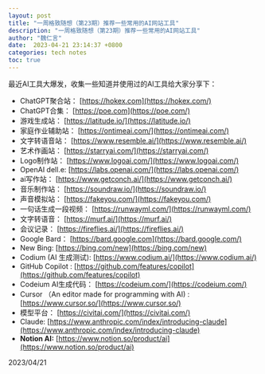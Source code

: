 ```yaml
---
layout: post
title: "一周格致随想（第23期）推荐一些常用的AI网站工具"
description: "一周格致随想（第23期）推荐一些常用的AI网站工具"
author: "魏仁言"
date:  2023-04-21 23:14:37 +0800
categories: tech notes
toc: true
---
```

最近AI工具大爆发，收集一些知道并使用过的AI工具给大家分享下：

* ChatGPT聚合站： [https://hokex.com](https://hokex.com/) 
* ChatGPT合集：  [https://poe.com](https://poe.com/) 
* 游戏生成站： [https://latitude.io/](https://latitude.io/) 
* 家庭作业辅助站： [https://ontimeai.com/](https://ontimeai.com/) 
* 文字转语音站： [https://www.resemble.ai/](https://www.resemble.ai/) 
* 艺术作画站： [https://starryai.com/](https://starryai.com/) 
* Logo制作站： [https://www.logoai.com/](https://www.logoai.com/) 
* OpenAI dell.e:  [https://labs.openai.com/](https://labs.openai.com/) 
* ai写作站： [https://www.getconch.ai/](https://www.getconch.ai/) 
* 音乐制作站： [https://soundraw.io/](https://soundraw.io/) 
* 声音模拟站： [https://fakeyou.com/](https://fakeyou.com/) 
* 一句话生成一段视频： [https://runwayml.com/](https://runwayml.com/) 
* 文字转语音： [https://murf.ai/](https://murf.ai/) 
* 会议记录：  [https://fireflies.ai/](https://fireflies.ai/) 
* Google Bard：  [https://bard.google.com](https://bard.google.com/) 
* New Bing:  [https://bing.com/new](https://bing.com/new) 
* Codium (AI 生成测试):  [https://www.codium.ai/](https://www.codium.ai/) 
* GitHub Copilot :  [https://github.com/features/copilot](https://github.com/features/copilot) 
* Codeium AI生成代码： [https://codeium.com/](https://codeium.com/) 
* Cursor （An editor made for programming with AI) : [https://www.cursor.so/](https://www.cursor.so/) 
* 模型平台：  [https://civitai.com/](https://civitai.com/) 
* Claude:  [https://www.anthropic.com/index/introducing-claude](https://www.anthropic.com/index/introducing-claude) 
* **Notion AI:**  [https://www.notion.so/product/ai](https://www.notion.so/product/ai) 


2023/04/21
